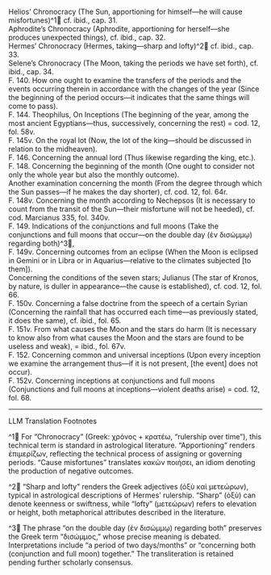 Helios’ Chronocracy (The Sun, apportioning for himself—he will cause misfortunes)^1🤖 cf. ibid., cap. 31.  
Aphrodite’s Chronocracy (Aphrodite, apportioning for herself—she produces unexpected things), cf. ibid., cap. 32.  
Hermes’ Chronocracy (Hermes, taking—sharp and lofty)^2🤖 cf. ibid., cap. 33.  
Selene’s Chronocracy (The Moon, taking the periods we have set forth), cf. ibid., cap. 34.  
F. 140. How one ought to examine the transfers of the periods and the events occurring therein in accordance with the changes of the year (Since the beginning of the period occurs—it indicates that the same things will come to pass).  
F. 144. Theophilus, On Inceptions (The beginning of the year, among the most ancient Egyptians—thus, successively, concerning the rest) = cod. 12, fol. 58v.  
F. 145v. On the royal lot (Now, the lot of the king—should be discussed in relation to the midheaven).  
F. 146. Concerning the annual lord (Thus likewise regarding the king, etc.).  
F. 148. Concerning the beginning of the month (One ought to consider not only the whole year but also the monthly outcome).  
Another examination concerning the month (From the degree through which the Sun passes—if he makes the day shorter), cf. cod. 12, fol. 64r.  
F. 148v. Concerning the month according to Nechepsos (It is necessary to count from the transit of the Sun—their misfortune will not be heeded), cf. cod. Marcianus 335, fol. 340v.  
F. 149. Indications of the conjunctions and full moons (Take the conjunctions and full moons that occur—on the double day (ἐν δισώμμῳ) regarding both)^3🤖,  
F. 149v. Concerning outcomes from an eclipse (When the Moon is eclipsed in Gemini or in Libra or in Aquarius—relative to the climates subjected [to them]).  
Concerning the conditions of the seven stars; Julianus (The star of Kronos, by nature, is duller in appearance—the cause is established), cf. cod. 12, fol. 66.  
F. 150v. Concerning a false doctrine from the speech of a certain Syrian (Concerning the rainfall that has occurred each time—as previously stated, it does the same), cf. ibid., fol. 65.  
F. 151v. From what causes the Moon and the stars do harm (It is necessary to know also from what causes the Moon and the stars are found to be useless and weak), = ibid., fol. 67v.  
F. 152. Concerning common and universal inceptions (Upon every inception we examine the arrangement thus—if it is not present, [the event] does not occur).  
F. 152v. Concerning inceptions at conjunctions and full moons (Conjunctions and full moons at inceptions—violent deaths arise) = cod. 12, fol. 68.

---

LLM Translation Footnotes

^1🤖 For “Chronocracy” (Greek: χρόνος + κρατέω, “rulership over time”), this technical term is standard in astrological literature. “Apportioning” renders ἐπιμερίζων, reflecting the technical process of assigning or governing periods. “Cause misfortunes” translates κακῶν ποιήσει, an idiom denoting the production of negative outcomes.

^2🤖 “Sharp and lofty” renders the Greek adjectives (ὀξὺ καὶ μετεώρων), typical in astrological descriptions of Hermes’ rulership. “Sharp” (ὀξὺ) can denote keenness or swiftness, while “lofty” (μετεώρων) refers to elevation or height, both metaphorical attributes described in the literature.

^3🤖 The phrase “on the double day (ἐν δισώμμῳ) regarding both” preserves the Greek term “δισώμμος,” whose precise meaning is debated. Interpretations include “a period of two days/months” or “concerning both (conjunction and full moon) together.” The transliteration is retained pending further scholarly consensus.